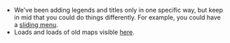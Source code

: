 - We've been adding legends and titles only in one specific way, but keep in mid that you could do things differently. For example, you could have a [sliding menu](https://www.adchsm.com/slidebars/downloads/).
- Loads and loads of old maps visible [here](https://www.davidrumsey.com/about). 
